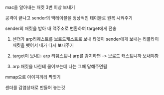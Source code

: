 mac을 알아내는 패킷 3번 이상 보내기

공격이 끝나고 sender의 맥테이블을 정상적인 테이블로 원복 시켜주기

sender의 패킷을 받아 내 맥주소로 변환하여 target에게 전송

1. 센더가 arp리퀘스트를 브로드캐스트로 보내 타겟이 sender에게 보내는 리플라이 패킷을 뺏어서 내가 다시 보내주기

2. target이 보내는 arp 리퀘스트나 arp를 감지하면 -> 브로드 캐스트니까 보내야함

3. arp 패킷을 나한테 물어보는데 나는 그때 답해주면됨


mmap으로 아이피끼리 짝짓기


센더를 감염상태로 만들어 놓는것
